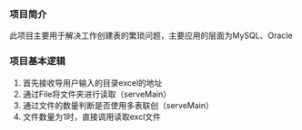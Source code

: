 ### 项目简介
此项目主要用于解决工作创建表的繁琐问题，主要应用的层面为MySQL、Oracle
### 项目基本逻辑
1. 首先接收导用户输入的目录excel的地址
2. 通过File将文件夹进行读取（serveMain）
3. 通过文件的数量判断是否使用多表联创（serveMain）
4. 文件数量为1时，直接调用读取excl文件
